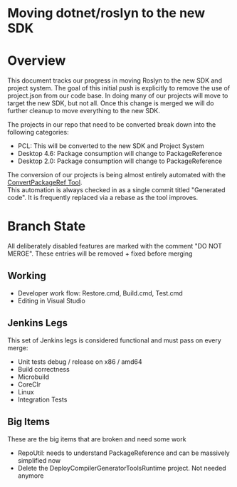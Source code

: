 Moving dotnet/roslyn to the new SDK
=============

# Overview 

This document tracks our progress in moving Roslyn to the new SDK and project system.  The goal of
this initial push is explicitly to remove the use of project.json from our code base.  In doing 
many of our projects will move to target the new SDK, but not all.  Once this change is merged 
we will do further cleanup to move everything to the new SDK.

The projects in our repo that need to be converted break down into the following categories:

- PCL: This will be converted to the new SDK and Project System
- Desktop 4.6: Package consumption will change to PackageReference 
- Desktop 2.0: Package consumption will change to PackageReference

The conversion of our projects is being almost entirely automated with the [ConvertPackageRef Tool](https://github.com/jaredpar/ConvertPackageRef).  
This automation is always checked in as a single commit titled "Generated code".  It is frequently 
replaced via a rebase as the tool improves.

# Branch State 

All deliberately disabled features are marked with the comment "DO NOT MERGE".  These entries will 
be removed + fixed before merging

## Working

- Developer work flow: Restore.cmd, Build.cmd, Test.cmd
- Editing in Visual Studio 

## Jenkins Legs

This set of Jenkins legs is considered functional and must pass on every merge:

- Unit tests debug / release on x86 / amd64 
- Build correctness
- Microbuild
- CoreClr
- Linux
- Integration Tests

## Big Items

These are the big items that are broken and need some work

- RepoUtil: needs to understand PackageReference and can be massively simplified now
- Delete the DeployCompilerGeneratorToolsRuntime project.  Not needed anymore 

